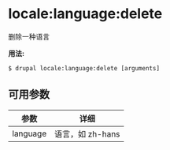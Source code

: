 # locale:language:delete
删除一种语言

**用法:**
```
$ drupal locale:language:delete [arguments]
```

## 可用参数
参数 | 详细
---------|-------------
language | 语言，如 zh-hans
